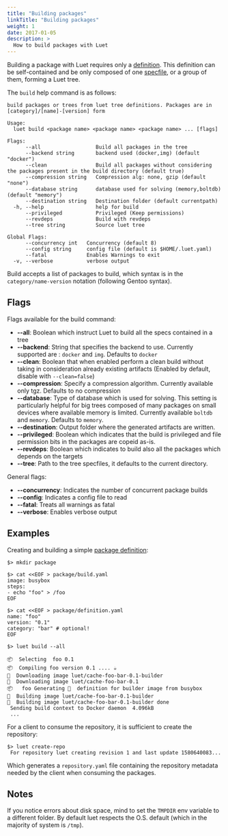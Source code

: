 ```yaml
---
title: "Building packages"
linkTitle: "Building packages"
weight: 1
date: 2017-01-05
description: >
  How to build packages with Luet
---
```



Building a package with Luet requires only a [definition](/docs/docs/concepts/specfile). This definition can be self-contained and be only composed of one [specfile](/docs/docs/concepts/specfile), or a group of them, forming a Luet tree.

The `build` help command is as follows:

```
build packages or trees from luet tree definitions. Packages are in [category]/[name]-[version] form

Usage:
  luet build <package name> <package name> <package name> ... [flags]

Flags:
      --all                  Build all packages in the tree
      --backend string       backend used (docker,img) (default "docker")
      --clean                Build all packages without considering the packages present in the build directory (default true)
      --compression string   Compression alg: none, gzip (default "none")
      --database string      database used for solving (memory,boltdb) (default "memory")
      --destination string   Destination folder (default currentpath)
  -h, --help                 help for build
      --privileged           Privileged (Keep permissions)
      --revdeps              Build with revdeps
      --tree string          Source luet tree

Global Flags:
      --concurrency int   Concurrency (default 8)
      --config string     config file (default is $HOME/.luet.yaml)
      --fatal             Enables Warnings to exit
  -v, --verbose           verbose output
```

Build accepts a list of packages to build, which syntax is in the `category/name-version` notation (following Gentoo syntax). 

## Flags

Flags available for the build command:

- **--all**: Boolean which instruct Luet to build all the specs contained in a tree
- **--backend**: String that specifies the backend to use. Currently supported are : `docker` and `img`. Defaults to `docker`
- **--clean**: Boolean that when enabled perform a clean build without taking in consideration already existing artifacts (Enabled by default, disable with `--clean=false`)
- **--compression**: Specify a compression algorithm. Currently available only tgz. Defaults to no compression
- **--database**: Type of database which is used for solving. This setting is particularly helpful for big trees composed of many packages on small devices where available memory is limited. Currently available `boltdb` and `memory`. Defaults to `memory`.
- **--destination**: Output folder where the generated artifacts are written.
- **--privileged**: Boolean which indicates that the build is privileged and file permission bits in the packages are copeid as-is. 
- **--revdeps**: Boolean which indicates to build also all the packages which depends on the targets
- **--tree**: Path to the tree specfiles, it defaults to the current directory.

General flags:

- **--concurrency**: Indicates the number of concurrent package builds
- **--config**: Indicates a config file to read
- **--fatal**: Treats all warnings as fatal
- **--verbose**: Enables verbose output

## Examples

Creating and building a simple [package definition](/docs/docs/concepts/specfile):

```
$> mkdir package

$> cat <<EOF > package/build.yaml
image: busybox
steps:
- echo "foo" > /foo
EOF

$> cat <<EOF > package/definition.yaml
name: "foo"
version: "0.1"
category: "bar" # optional!
EOF

$> luet build --all

📦  Selecting  foo 0.1
📦  Compiling foo version 0.1 .... ☕
🐋  Downloading image luet/cache-foo-bar-0.1-builder
🐋  Downloading image luet/cache-foo-bar-0.1
📦   foo Generating 🐋  definition for builder image from busybox
🐋  Building image luet/cache-foo-bar-0.1-builder
🐋  Building image luet/cache-foo-bar-0.1-builder done
 Sending build context to Docker daemon  4.096kB
 ...

```

For a client to consume the repository, it is sufficient to create the repository:

```
$> luet create-repo
 For repository luet creating revision 1 and last update 1580640083...
```

Which generates a `repository.yaml` file containing the repository metadata needed by the client when consuming the packages.

## Notes

If you notice errors about disk space, mind to set the `TMPDIR` env variable to a different folder. By default luet respects the O.S. default (which in the majority of system is `/tmp`).